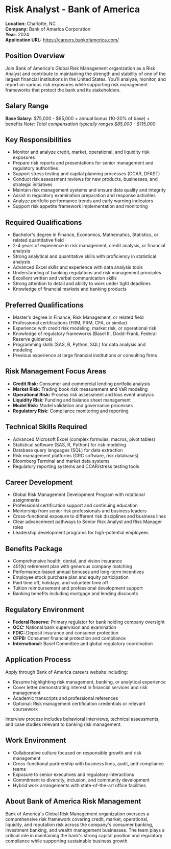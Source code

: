 # Risk Analyst - Bank of America
**Location:** Charlotte, NC  
**Company:** Bank of America Corporation  
**Year:** 2024  
**Application URL:** https://careers.bankofamerica.com/

## Position Overview
Join Bank of America's Global Risk Management organization as a Risk Analyst and contribute to maintaining the strength and stability of one of the largest financial institutions in the United States. You'll analyze, monitor, and report on various risk exposures while supporting risk management frameworks that protect the bank and its stakeholders.

## Salary Range
**Base Salary:** $75,000 - $95,000 + annual bonus (10-20% of base) + benefits
*Note: Total compensation typically ranges $85,000 - $115,000*

## Key Responsibilities
- Monitor and analyze credit, market, operational, and liquidity risk exposures
- Prepare risk reports and presentations for senior management and regulatory authorities
- Support stress testing and capital planning processes (CCAR, DFAST)
- Conduct risk assessment reviews for new products, businesses, and strategic initiatives
- Maintain risk management systems and ensure data quality and integrity
- Assist in regulatory examination preparation and response activities
- Analyze portfolio performance trends and early warning indicators
- Support risk appetite framework implementation and monitoring

## Required Qualifications
- Bachelor's degree in Finance, Economics, Mathematics, Statistics, or related quantitative field
- 2-4 years of experience in risk management, credit analysis, or financial analysis
- Strong analytical and quantitative skills with proficiency in statistical analysis
- Advanced Excel skills and experience with data analysis tools
- Understanding of banking regulations and risk management principles
- Excellent written and verbal communication skills
- Strong attention to detail and ability to work under tight deadlines
- Knowledge of financial markets and banking products

## Preferred Qualifications
- Master's degree in Finance, Risk Management, or related field
- Professional certifications (FRM, PRM, CFA, or similar)
- Experience with credit risk modeling, market risk, or operational risk
- Knowledge of regulatory frameworks (Basel III, Dodd-Frank, Federal Reserve guidance)
- Programming skills (SAS, R, Python, SQL) for data analysis and modeling
- Previous experience at large financial institutions or consulting firms

## Risk Management Focus Areas
- **Credit Risk:** Consumer and commercial lending portfolio analysis
- **Market Risk:** Trading book risk measurement and VaR modeling
- **Operational Risk:** Process risk assessment and loss event analysis
- **Liquidity Risk:** Funding and balance sheet management
- **Model Risk:** Model validation and governance processes
- **Regulatory Risk:** Compliance monitoring and reporting

## Technical Skills Required
- Advanced Microsoft Excel (complex formulas, macros, pivot tables)
- Statistical software (SAS, R, Python) for risk modeling
- Database query languages (SQL) for data extraction
- Risk management platforms (GRC software, risk databases)
- Bloomberg Terminal and market data systems
- Regulatory reporting systems and CCAR/stress testing tools

## Career Development
- Global Risk Management Development Program with rotational assignments
- Professional certification support and continuing education
- Mentorship from senior risk professionals and business leaders
- Cross-functional exposure to different risk disciplines and business lines
- Clear advancement pathways to Senior Risk Analyst and Risk Manager roles
- Leadership development programs for high-potential employees

## Benefits Package
- Comprehensive health, dental, and vision insurance
- 401(k) retirement plan with generous company matching
- Performance-based annual bonuses and long-term incentives
- Employee stock purchase plan and equity participation
- Paid time off, holidays, and volunteer time off
- Tuition reimbursement and professional development support
- Banking benefits including mortgage and lending discounts

## Regulatory Environment
- **Federal Reserve:** Primary regulator for bank holding company oversight
- **OCC:** National bank supervision and examination
- **FDIC:** Deposit insurance and consumer protection
- **CFPB:** Consumer financial protection and compliance
- **International:** Basel Committee and global regulatory coordination

## Application Process
Apply through Bank of America careers website including:
- Resume highlighting risk management, banking, or analytical experience
- Cover letter demonstrating interest in financial services and risk management
- Academic transcripts and professional references
- Optional: Risk management certification credentials or relevant coursework

Interview process includes behavioral interviews, technical assessments, and case studies relevant to banking risk management.

## Work Environment
- Collaborative culture focused on responsible growth and risk management
- Cross-functional partnership with business lines, audit, and compliance teams
- Exposure to senior executives and regulatory interactions
- Commitment to diversity, inclusion, and community development
- Hybrid work arrangements with state-of-the-art office facilities

## About Bank of America Risk Management
Bank of America's Global Risk Management organization oversees a comprehensive risk framework covering credit, market, operational, liquidity, and reputation risk across the company's consumer banking, investment banking, and wealth management businesses. The team plays a critical role in maintaining the bank's strong capital position and regulatory compliance while supporting sustainable business growth.